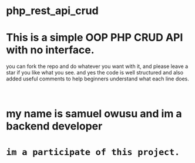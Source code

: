 # php_rest_api_crud

<h1><b>This is a simple OOP PHP CRUD API with no interface.</b></h1>

you can fork the repo and do whatever you want with it, and please leave a star if you like what you see.
and yes the code is well structured and also added useful comments to help beginners understand what each line does.

<br>

<h1><b>my name is samuel owusu and im a backend developer </b><h1>


	im a participate of this project.

